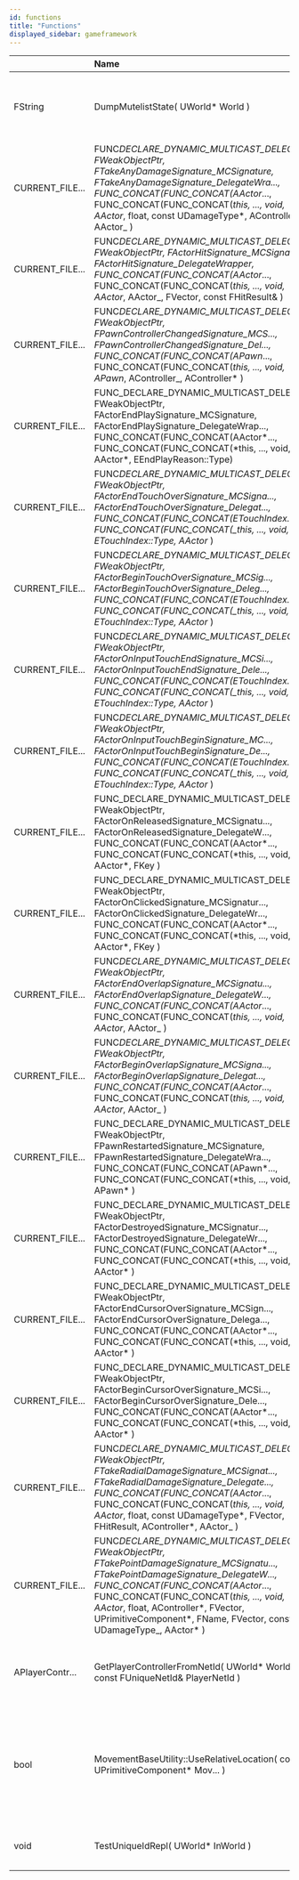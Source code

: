 ```yaml
---
id: functions
title: "Functions"
displayed_sidebar: gameframework
---
```


|                 | Name                                                                                                                                                                                                                                                                                                                                | Description                                                                                      |
| :-------------- | :---------------------------------------------------------------------------------------------------------------------------------------------------------------------------------------------------------------------------------------------------------------------------------------------------------------------------------- | ------------------------------------------------------------------------------------------------ |
| FString         | DumpMutelistState( UWorld\* World )                                                                                                                                                                                                                                                                                                 | Dump out information about all player controller mute state                                      |
| CURRENT_FILE... | FUNC*DECLARE_DYNAMIC_MULTICAST_DELEGATE( FWeakObjectPtr, FTakeAnyDamageSignature_MCSignature, FTakeAnyDamageSignature_DelegateWra..., FUNC_CONCAT(FUNC_CONCAT(AActor*..., FUNC_CONCAT(FUNC_CONCAT(_this, ..., void, AActor_, float, const UDamageType*, AController*, AActor\_ )                                                    | Delegate signatures.                                                                             |
| CURRENT_FILE... | FUNC*DECLARE_DYNAMIC_MULTICAST_DELEGATE( FWeakObjectPtr, FActorHitSignature_MCSignature, FActorHitSignature_DelegateWrapper, FUNC_CONCAT(FUNC_CONCAT(AActor*..., FUNC_CONCAT(FUNC_CONCAT(_this, ..., void, AActor_, AActor\_, FVector, const FHitResult& )                                                                          |                                                                                                  |
| CURRENT_FILE... | FUNC*DECLARE_DYNAMIC_MULTICAST_DELEGATE( FWeakObjectPtr, FPawnControllerChangedSignature_MCS..., FPawnControllerChangedSignature_Del..., FUNC_CONCAT(FUNC_CONCAT(APawn*..., FUNC_CONCAT(FUNC_CONCAT(_this, ..., void, APawn_, AController\_, AController\* )                                                                        |                                                                                                  |
| CURRENT_FILE... | FUNC_DECLARE_DYNAMIC_MULTICAST_DELEGATE( FWeakObjectPtr, FActorEndPlaySignature_MCSignature, FActorEndPlaySignature_DelegateWrap..., FUNC_CONCAT(FUNC_CONCAT(AActor*..., FUNC_CONCAT(FUNC_CONCAT(*this, ..., void, AActor\*, EEndPlayReason::Type)                                                                                  |                                                                                                  |
| CURRENT_FILE... | FUNC*DECLARE_DYNAMIC_MULTICAST_DELEGATE( FWeakObjectPtr, FActorEndTouchOverSignature_MCSigna..., FActorEndTouchOverSignature_Delegat..., FUNC_CONCAT(FUNC_CONCAT(ETouchIndex..., FUNC_CONCAT(FUNC_CONCAT(\_this, ..., void, ETouchIndex::Type, AActor* )                                                                            |                                                                                                  |
| CURRENT_FILE... | FUNC*DECLARE_DYNAMIC_MULTICAST_DELEGATE( FWeakObjectPtr, FActorBeginTouchOverSignature_MCSig..., FActorBeginTouchOverSignature_Deleg..., FUNC_CONCAT(FUNC_CONCAT(ETouchIndex..., FUNC_CONCAT(FUNC_CONCAT(\_this, ..., void, ETouchIndex::Type, AActor* )                                                                            |                                                                                                  |
| CURRENT_FILE... | FUNC*DECLARE_DYNAMIC_MULTICAST_DELEGATE( FWeakObjectPtr, FActorOnInputTouchEndSignature_MCSi..., FActorOnInputTouchEndSignature_Dele..., FUNC_CONCAT(FUNC_CONCAT(ETouchIndex..., FUNC_CONCAT(FUNC_CONCAT(\_this, ..., void, ETouchIndex::Type, AActor* )                                                                            |                                                                                                  |
| CURRENT_FILE... | FUNC*DECLARE_DYNAMIC_MULTICAST_DELEGATE( FWeakObjectPtr, FActorOnInputTouchBeginSignature_MC..., FActorOnInputTouchBeginSignature_De..., FUNC_CONCAT(FUNC_CONCAT(ETouchIndex..., FUNC_CONCAT(FUNC_CONCAT(\_this, ..., void, ETouchIndex::Type, AActor* )                                                                            |                                                                                                  |
| CURRENT_FILE... | FUNC_DECLARE_DYNAMIC_MULTICAST_DELEGATE( FWeakObjectPtr, FActorOnReleasedSignature_MCSignatu..., FActorOnReleasedSignature_DelegateW..., FUNC_CONCAT(FUNC_CONCAT(AActor*..., FUNC_CONCAT(FUNC_CONCAT(*this, ..., void, AActor\*, FKey )                                                                                             |                                                                                                  |
| CURRENT_FILE... | FUNC_DECLARE_DYNAMIC_MULTICAST_DELEGATE( FWeakObjectPtr, FActorOnClickedSignature_MCSignatur..., FActorOnClickedSignature_DelegateWr..., FUNC_CONCAT(FUNC_CONCAT(AActor*..., FUNC_CONCAT(FUNC_CONCAT(*this, ..., void, AActor\*, FKey )                                                                                             |                                                                                                  |
| CURRENT_FILE... | FUNC*DECLARE_DYNAMIC_MULTICAST_DELEGATE( FWeakObjectPtr, FActorEndOverlapSignature_MCSignatu..., FActorEndOverlapSignature_DelegateW..., FUNC_CONCAT(FUNC_CONCAT(AActor*..., FUNC_CONCAT(FUNC_CONCAT(_this, ..., void, AActor_, AActor\_ )                                                                                          |                                                                                                  |
| CURRENT_FILE... | FUNC*DECLARE_DYNAMIC_MULTICAST_DELEGATE( FWeakObjectPtr, FActorBeginOverlapSignature_MCSigna..., FActorBeginOverlapSignature_Delegat..., FUNC_CONCAT(FUNC_CONCAT(AActor*..., FUNC_CONCAT(FUNC_CONCAT(_this, ..., void, AActor_, AActor\_ )                                                                                          |                                                                                                  |
| CURRENT_FILE... | FUNC_DECLARE_DYNAMIC_MULTICAST_DELEGATE( FWeakObjectPtr, FPawnRestartedSignature_MCSignature, FPawnRestartedSignature_DelegateWra..., FUNC_CONCAT(FUNC_CONCAT(APawn*..., FUNC_CONCAT(FUNC_CONCAT(*this, ..., void, APawn\* )                                                                                                        |                                                                                                  |
| CURRENT_FILE... | FUNC_DECLARE_DYNAMIC_MULTICAST_DELEGATE( FWeakObjectPtr, FActorDestroyedSignature_MCSignatur..., FActorDestroyedSignature_DelegateWr..., FUNC_CONCAT(FUNC_CONCAT(AActor*..., FUNC_CONCAT(FUNC_CONCAT(*this, ..., void, AActor\* )                                                                                                   |                                                                                                  |
| CURRENT_FILE... | FUNC_DECLARE_DYNAMIC_MULTICAST_DELEGATE( FWeakObjectPtr, FActorEndCursorOverSignature_MCSign..., FActorEndCursorOverSignature_Delega..., FUNC_CONCAT(FUNC_CONCAT(AActor*..., FUNC_CONCAT(FUNC_CONCAT(*this, ..., void, AActor\* )                                                                                                   |                                                                                                  |
| CURRENT_FILE... | FUNC_DECLARE_DYNAMIC_MULTICAST_DELEGATE( FWeakObjectPtr, FActorBeginCursorOverSignature_MCSi..., FActorBeginCursorOverSignature_Dele..., FUNC_CONCAT(FUNC_CONCAT(AActor*..., FUNC_CONCAT(FUNC_CONCAT(*this, ..., void, AActor\* )                                                                                                   |                                                                                                  |
| CURRENT_FILE... | FUNC*DECLARE_DYNAMIC_MULTICAST_DELEGATE( FWeakObjectPtr, FTakeRadialDamageSignature_MCSignat..., FTakeRadialDamageSignature_Delegate..., FUNC_CONCAT(FUNC_CONCAT(AActor*..., FUNC_CONCAT(FUNC_CONCAT(_this, ..., void, AActor_, float, const UDamageType*, FVector, FHitResult, AController*, AActor\_ )                            |                                                                                                  |
| CURRENT_FILE... | FUNC*DECLARE_DYNAMIC_MULTICAST_DELEGATE( FWeakObjectPtr, FTakePointDamageSignature_MCSignatu..., FTakePointDamageSignature_DelegateW..., FUNC_CONCAT(FUNC_CONCAT(AActor*..., FUNC_CONCAT(FUNC_CONCAT(_this, ..., void, AActor_, float, AController*, FVector, UPrimitiveComponent*, FName, FVector, const UDamageType\_, AActor\* ) |                                                                                                  |
| APlayerContr... | GetPlayerControllerFromNetId( UWorld\* World, const FUniqueNetId& PlayerNetId )                                                                                                                                                                                                                                                     | Returns the player controller associated with this net id                                        |
| bool            | MovementBaseUtility::UseRelativeLocation( const UPrimitiveComponent\* Mov... )                                                                                                                                                                                                                                                      | Determine if we should use relative positioning when based on a component (because it may move). |
| void            | TestUniqueIdRepl( UWorld\* InWorld )                                                                                                                                                                                                                                                                                                | Test harness for Unique Id replication                                                           |
